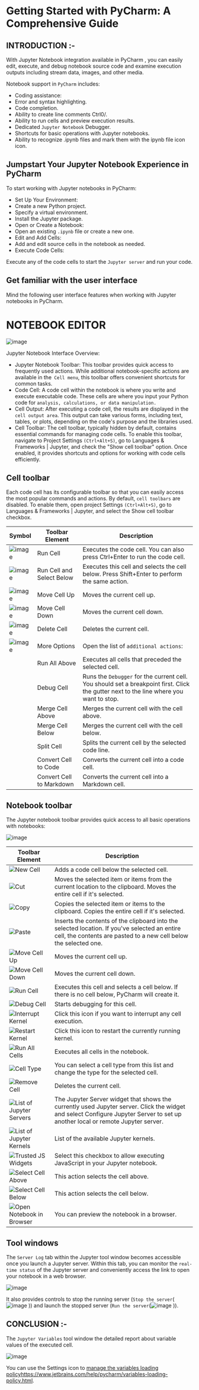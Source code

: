 # Getting Started with PyCharm: A Comprehensive Guide
## INTRODUCTION :-
With Jupyter Notebook integration available in PyCharm , you can easily edit, execute, and debug notebook source code and examine execution outputs including stream data, images, and other media.

Notebook support in `PyCharm` includes:

- Coding assistance:
- Error and syntax highlighting.
- Code completion.
- Ability to create line comments Ctrl0/.
- Ability to run cells and preview execution results.
- Dedicated `Jupyter Notebook` Debugger.
- Shortcuts for basic operations with Jupyter notebooks.
- Ability to recognize .ipynb files and mark them with the ipynb file icon icon.

## Jumpstart Your Jupyter Notebook Experience in PyCharm

To start working with Jupyter notebooks in PyCharm:
- Set Up Your Environment:
- Create a new Python project.
- Specify a virtual environment.
- Install the Jupyter package.
- Open or Create a Notebook:
- Open an existing `.ipynb` file or create a new one.
- Edit and Add Cells:
- Add and edit source cells in the notebook as needed.
- Execute Code Cells:

Execute any of the code cells to start the `Jupyter server` and run your code.

## Get familiar with the user interface

Mind the following user interface features when working with Jupyter notebooks in PyCharm.

# NOTEBOOK EDITOR
![image](https://github.com/dikshant182004/dfd/assets/122460149/7c0ff961-92c6-4c3c-a070-76db2ad3ee05)


Jupyter Notebook Interface Overview:

- Jupyter Notebook Toolbar: This toolbar provides quick access to frequently used actions. While additional notebook-specific actions are available in the` Cell menu`, this toolbar offers convenient shortcuts for common tasks.
- Code Cell: A code cell within the notebook is where you write and execute executable code. These cells are where you input your Python code for `analysis, calculations, or data manipulation.`
- Cell Output: After executing a code cell, the results are displayed in the` cell output area`. This output can take various forms, including text, tables, or plots, depending on the code's purpose and the libraries used.
- Cell Toolbar: The cell toolbar, typically hidden by default, contains essential commands for managing code cells. To enable this toolbar, navigate to Project Settings `(Ctrl+Alt+S)`, go to Languages & Frameworks | Jupyter, and check the "Show cell toolbar" option. Once enabled, it provides shortcuts and options for working with code cells efficiently.

## Cell toolbar﻿

Each code cell has its configurable toolbar so that you can easily access the most popular commands and actions. By default, `cell toolbars` are disabled. To enable them, open project Settings `(Ctrl+Alt+S)`, go to Languages & Frameworks | Jupyter, and select the Show cell toolbar checkbox.

| Symbol | Toolbar Element                | Description                                                      |
| ------ | ----------------------------- | ---------------------------------------------------------------- |
| ![image](https://github.com/dikshant182004/dfd/assets/122460149/a2176411-d0db-4686-ad57-1963bf23f3e7) | Run Cell                    | Executes the code cell. You can also press Ctrl+Enter to run the code cell. |
| ![image](https://github.com/dikshant182004/dfd/assets/122460149/1382d157-bade-4d5c-801c-4f8a8911a81d) | Run Cell and Select Below    | Executes this cell and selects the cell below. Press Shift+Enter to perform the same action. |
| ![image](https://github.com/dikshant182004/dfd/assets/122460149/a321fea9-f437-432c-8046-0066c0085542) | Move Cell Up                | Moves the current cell up.                                      |
| ![image](https://github.com/dikshant182004/dfd/assets/122460149/7b254910-6817-423c-b15c-504943f5dc9a) | Move Cell Down              | Moves the current cell down.                                    |
| ![image](https://github.com/dikshant182004/dfd/assets/122460149/7f3a20d6-b884-4cb0-94e0-f222c3c80320) | Delete Cell                 | Deletes the current cell.                                        |
| ![image](https://github.com/dikshant182004/dfd/assets/122460149/33d4f96e-d250-4bcf-8cc6-02548fd79342) | More Options                | Open the list of `additional actions`:                              |
|        | Run All Above                | Executes all cells that preceded the selected cell.               |
|        | Debug Cell                   | Runs the `Debugger` for the current cell. You should set a breakpoint first. Click the gutter next to the line where you want to stop. |
|        | Merge Cell Above              | Merges the current cell with the cell above.                       |
|        | Merge Cell Below              | Merges the current cell with the cell below.                       |
|        | Split Cell                   | Splits the current cell by the selected code line.                |
|        | Convert Cell to Code         | Converts the current cell into a code cell.                       |
|        | Convert Cell to Markdown     | Converts the current cell into a Markdown cell.                   |

## Notebook toolbar
The Jupyter notebook toolbar provides quick access to all basic operations with notebooks:

![image](https://github.com/dikshant182004/dfd/assets/122460149/e94cf60b-31f1-4e92-b0e6-66279917ce9f)

| Toolbar Element                | Description                                                                                                                                                             |
| ------------------------------ | ----------------------------------------------------------------------------------------------------------------------------------------------------------------------- |
| ![New Cell](https://github.com/dikshant182004/dfd/assets/122460149/77cee660-0e4f-4d8d-a4d5-2291030d5e12)               | Adds a code cell below the selected cell.                                                                                                                                |
| ![Cut](https://github.com/dikshant182004/dfd/assets/122460149/264a9a8a-c850-4bb9-8fc1-69d495112bc3)                   | Moves the selected item or items from the current location to the clipboard. Moves the entire cell if it's selected.                                                     |
| ![Copy](https://github.com/dikshant182004/dfd/assets/122460149/4085834f-52c2-4d89-82af-69ba6b2b0f83)                  | Copies the selected item or items to the clipboard. Copies the entire cell if it's selected.                                                                          |
| ![Paste](https://github.com/dikshant182004/dfd/assets/122460149/386bd062-0a77-4fbb-8d0f-b1847cc750f3)                 | Inserts the contents of the clipboard into the selected location. If you've selected an entire cell, the contents are pasted to a new cell below the selected one.    |
| ![Move Cell Up](https://github.com/dikshant182004/dfd/assets/122460149/34c2a2d4-eb3b-4ae6-acb0-8a5703b5ee14)        | Moves the current cell up.                                                                                                                                              |
| ![Move Cell Down](https://github.com/dikshant182004/dfd/assets/122460149/660fdab2-6370-4432-8aab-aca25d00bf5f)      | Moves the current cell down.                                                                                                                                            |
| ![Run Cell](https://github.com/dikshant182004/dfd/assets/122460149/14e40858-b97b-4dcc-8593-5c08a98887cd)             | Executes this cell and selects a cell below. If there is no cell below, PyCharm will create it.                                                                      |
| ![Debug Cell](https://github.com/dikshant182004/dfd/assets/122460149/06243011-bb3a-4f80-aaae-b74a1953a729)          | Starts debugging for this cell.                                                                                                                                         |
| ![Interrupt Kernel](https://github.com/dikshant182004/dfd/assets/122460149/85657cb3-3bfc-49b9-afba-202862293ab4)  | Click this icon if you want to interrupt any cell execution.                                                                                                            |
| ![Restart Kernel](https://github.com/dikshant182004/dfd/assets/122460149/39b073e3-2b3b-4505-962e-58c8377c3114)    | Click this icon to restart the currently running kernel.                                                                                                               |
| ![Run All Cells](https://github.com/dikshant182004/dfd/assets/122460149/36bf9b8f-c3df-415c-ba6d-6e547a770298)        | Executes all cells in the notebook.                                                                                                                                     |
| ![Cell Type](https://github.com/dikshant182004/dfd/assets/122460149/5b648748-b52d-4a92-8949-67f8a287f07a)         | You can select a cell type from this list and change the type for the selected cell.                                                                                 |
| ![Remove Cell](https://github.com/dikshant182004/dfd/assets/122460149/68201e5e-2f10-4f72-ac84-eb97876ec682)      | Deletes the current cell.                                                                                                                                               |
| ![List of Jupyter Servers](https://github.com/dikshant182004/dfd/assets/122460149/0bb9aa47-627f-445b-a296-9ce7134acf5e) | The Jupyter Server widget that shows the currently used Jupyter server. Click the widget and select Configure Jupyter Server to set up another local or remote Jupyter server. |
| ![List of Jupyter Kernels](https://github.com/dikshant182004/dfd/assets/122460149/0c3fdaed-fd62-41ce-b22a-152bc7081abd) | List of the available Jupyter kernels.                                                                                                                                  |
| ![Trusted JS Widgets](https://github.com/dikshant182004/dfd/assets/122460149/2cddf707-99d9-48a1-88df-8e76d443cfd4)   | Select this checkbox to allow executing JavaScript in your Jupyter notebook.                                                                                            |
| ![Select Cell Above](https://github.com/dikshant182004/dfd/assets/122460149/30c2b5d7-5a52-4f60-86cd-cc76c8e9324a)    | This action selects the cell above.                                                                                                                                     |
| ![Select Cell Below](https://github.com/dikshant182004/dfd/assets/122460149/582bacbc-805a-4ce2-9f5f-af535fe85a11)    | This action selects the cell below.                                                                                                                                     |
| ![Open Notebook in Browser](https://github.com/dikshant182004/dfd/assets/122460149/a1c2a235-a64a-4c65-b07a-3c18a5c7784c) | You can preview the notebook in a browser.                                                                                                                              |
## Tool windows
The `Server Log` tab within the Jupyter tool window becomes accessible once you launch a Jupyter server. Within this tab, you can monitor the `real-time status` of the Jupyter server and conveniently access the link to open your notebook in a web browser.

![image](https://github.com/dikshant182004/dfd/assets/122460149/36f655ed-6151-404f-aaa3-282decf5615f)

It also provides controls to stop the running server (`Stop the server`(![image](https://github.com/dikshant182004/dfd/assets/122460149/25198203-5dd2-491d-b4a8-352cb7364ced)
)) and launch the stopped server (`Run the server`(![image](https://github.com/dikshant182004/dfd/assets/122460149/0d15e38c-eb8e-4e4c-bf14-ee83ed0dd1b7)
)).

## CONCLUSION :-
The `Jupyter Variables` tool window the detailed report about variable values of the executed cell.

![image](https://github.com/dikshant182004/dfd/assets/122460149/14130547-3a10-4bf2-abd3-bf95f13e548a)

You can use the Settings icon to [manage the variables loading policy](https://www.jetbrains.com/help/pycharm/variables-loading-policy.html)https://www.jetbrains.com/help/pycharm/variables-loading-policy.html.
